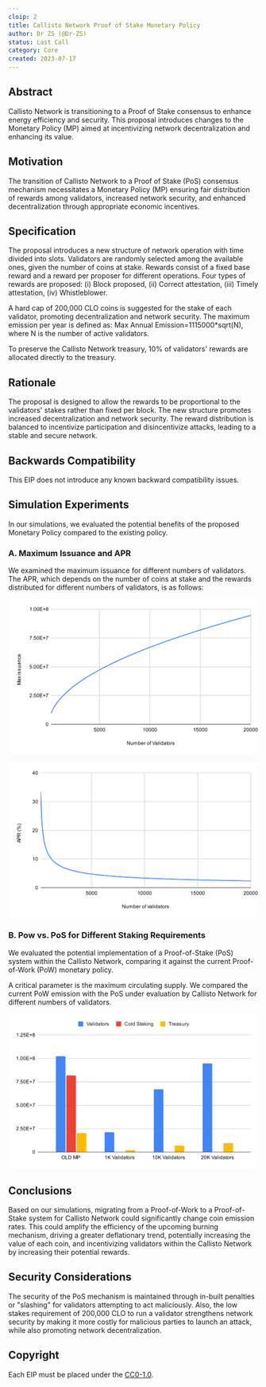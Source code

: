 ```yaml
---
cloip: 2
title: Callisto Network Proof of Stake Monetary Policy
author: Dr ZS (@Dr-ZS)
status: Last Call
category: Core
created: 2023-07-17
---
```


## Abstract

Callisto Network is transitioning to a Proof of Stake consensus to enhance energy efficiency and security. This proposal introduces changes to the Monetary Policy (MP) aimed at incentivizing network decentralization and enhancing its value.

## Motivation

The transition of Callisto Network to a Proof of Stake (PoS) consensus mechanism necessitates a Monetary Policy (MP) ensuring fair distribution of rewards among validators, increased network security, and enhanced decentralization through appropriate economic incentives.

## Specification

The proposal introduces a new structure of network operation with time divided into slots. Validators are randomly selected among the available ones, given the number of coins at stake. Rewards consist of a fixed base reward and a reward per proposer for different operations. Four types of rewards are proposed: (i) Block proposed, (ii) Correct attestation, (iii) Timely attestation, (iv) Whistleblower.

A hard cap of 200,000 CLO coins is suggested for the stake of each validator, promoting decentralization and network security. The maximum emission per year is defined as: Max Annual Emission=1115000*sqrt(N), where N is the number of active validators. 

To preserve the Callisto Network treasury, 10% of validators' rewards are allocated directly to the treasury.

## Rationale

The proposal is designed to allow the rewards to be proportional to the validators' stakes rather than fixed per block. The new structure promotes increased decentralization and network security. The reward distribution is balanced to incentivize participation and disincentivize attacks, leading to a stable and secure network.

## Backwards Compatibility

This EIP does not introduce any known backward compatibility issues.

## Simulation Experiments

In our simulations, we evaluated the potential benefits of the proposed Monetary Policy compared to the existing policy.

### A. Maximum Issuance and APR

We examined the maximum issuance for different numbers of validators. The APR, which depends on the number of coins at stake and the rewards distributed for different numbers of validators, is as follows: 


![Max Issuance](./max_issuance.svg)

![APR](./APR.svg)

### B. Pow vs. PoS for Different Staking Requirements

We evaluated the potential implementation of a Proof-of-Stake (PoS) system within the Callisto Network, comparing it against the current Proof-of-Work (PoW) monetary policy. 

A critical parameter is the maximum circulating supply. We compared the current PoW emission with the PoS under evaluation by Callisto Network for different numbers of validators. 

![POS vs POW](./POSvsPOW.svg)

## Conclusions

Based on our simulations, migrating from a Proof-of-Work to a Proof-of-Stake system for Callisto Network could significantly change coin emission rates. This could amplify the efficiency of the upcoming burning mechanism, driving a greater deflationary trend, potentially increasing the value of each coin, and incentivizing validators within the Callisto Network by increasing their potential rewards.

## Security Considerations

The security of the PoS mechanism is maintained through in-built penalties or "slashing" for validators attempting to act maliciously. Also, the low stakes requirement of 200,000 CLO to run a validator strengthens network security by making it more costly for malicious parties to launch an attack, while also promoting network decentralization.

## Copyright

Each EIP must be placed under the [CC0-1.0](https://creativecommons.org/publicdomain/zero/1.0/).
